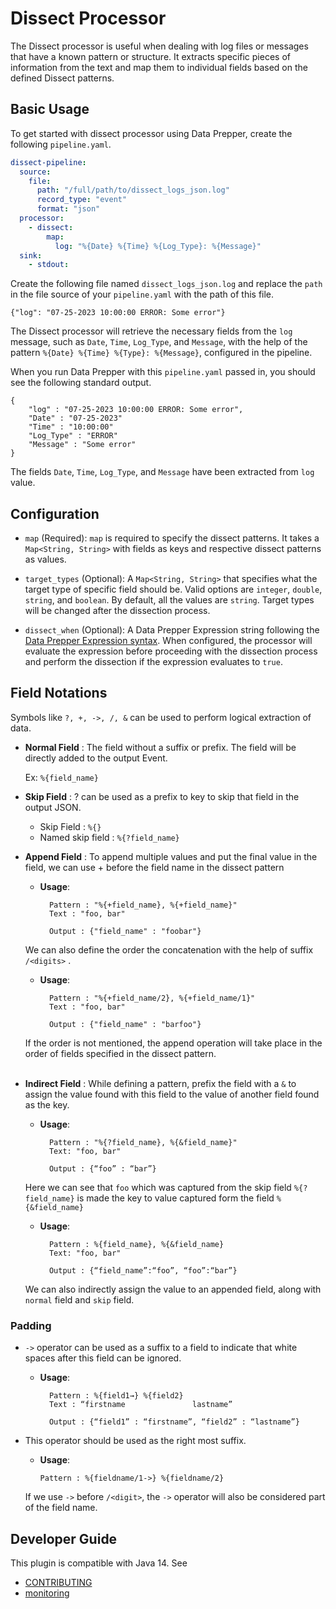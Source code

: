# Dissect Processor

The Dissect processor is useful when dealing with log files or messages that have a known pattern or structure. It extracts specific pieces of information from the text and map them to individual fields based on the defined Dissect patterns.


## Basic Usage

To get started with dissect processor using Data Prepper, create the following `pipeline.yaml`.
```yaml
dissect-pipeline:
  source:
    file:
      path: "/full/path/to/dissect_logs_json.log"
      record_type: "event"
      format: "json"
  processor:
    - dissect:
        map:
          log: "%{Date} %{Time} %{Log_Type}: %{Message}"
  sink:
    - stdout:
```

Create the following file named `dissect_logs_json.log` and replace the `path` in the file source of your `pipeline.yaml` with the path of this file.

```
{"log": "07-25-2023 10:00:00 ERROR: Some error"}
```

The Dissect processor will retrieve the necessary fields from the `log` message, such as `Date`, `Time`, `Log_Type`, and `Message`, with the help of the pattern `%{Date} %{Time} %{Type}: %{Message}`, configured in the pipeline.

When you run Data Prepper with this `pipeline.yaml` passed in, you should see the following standard output.

```
{
    "log" : "07-25-2023 10:00:00 ERROR: Some error",
    "Date" : "07-25-2023"
    "Time" : "10:00:00"
    "Log_Type" : "ERROR"
    "Message" : "Some error"
}
```

The fields `Date`, `Time`, `Log_Type`, and `Message` have been extracted from `log` value.

## Configuration
* `map` (Required): `map` is required to specify the dissect patterns. It takes a `Map<String, String>` with fields as keys and respective dissect patterns as values.


* `target_types` (Optional): A `Map<String, String>` that specifies what the target type of specific field should be. Valid options are `integer`, `double`, `string`, and `boolean`. By default, all the values are `string`. Target types will be changed after the dissection process. 


* `dissect_when` (Optional): A Data Prepper Expression string following the [Data Prepper Expression syntax](../../docs/expression_syntax.md). When configured, the processor will evaluate the expression before proceeding with the dissection process and perform the dissection if the expression evaluates to `true`.

## Field Notations

Symbols like `?, +, ->, /, &`  can be  used to perform logical extraction of data.

* **Normal Field** : The field without a suffix or prefix. The field will be directly added to the output Event.

    Ex: `%{field_name}`


* **Skip Field** : ? can be used as a prefix to key to skip that field in the output JSON.  
    * Skip Field : `%{}`  
    * Named skip field  : `%{?field_name}` 

    


* **Append Field** : To append multiple values and put the final value in the field, we can use + before the field name in the dissect pattern
    * **Usage**:

            Pattern : "%{+field_name}, %{+field_name}"
            Text : "foo, bar"  
  
            Output : {"field_name" : "foobar"}

    We can also define the order the concatenation with the help of suffix `/<digits>` .

    * **Usage**:

            Pattern : "%{+field_name/2}, %{+field_name/1}"
            Text : "foo, bar"
        
            Output : {"field_name" : "barfoo"}

    If the order is not mentioned, the append operation will take place in the order of fields specified in the dissect pattern.<br><br>

* **Indirect Field** : While defining a pattern, prefix the field with a `&` to assign the value found with this field to the value of another field found as the key.
    * **Usage**:

            Pattern : "%{?field_name}, %{&field_name}"
            Text: "foo, bar"  
    
            Output : {“foo” : “bar”}

  Here we can see that `foo` which was captured from the skip field `%{?field_name}` is made the key to value captured form the field `%{&field_name}`
    * **Usage**:
  
            Pattern : %{field_name}, %{&field_name}
            Text: "foo, bar"
    
            Output : {“field_name”:“foo”, “foo”:“bar”}

    We can also indirectly assign the value to an appended field, along with `normal` field and `skip` field.

### Padding

* `->` operator can be used as a suffix to a field to indicate that white spaces after this field can be ignored.
    * **Usage**:

            Pattern : %{field1→} %{field2}
            Text : “firstname               lastname”
  
            Output : {“field1” : “firstname”, “field2” : “lastname”}

* This operator should be used as the right most suffix.
    * **Usage**:

          Pattern : %{fieldname/1->} %{fieldname/2}

    If we use `->` before `/<digit>`, the `->` operator will also be considered part of the field name.


## Developer Guide
This plugin is compatible with Java 14. See
- [CONTRIBUTING](https://github.com/opensearch-project/data-prepper/blob/main/CONTRIBUTING.md)
- [monitoring](https://github.com/opensearch-project/data-prepper/blob/main/docs/monitoring.md)
